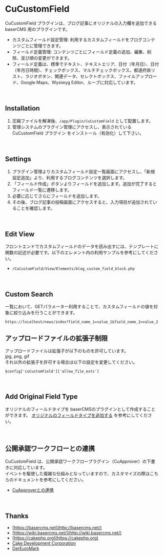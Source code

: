 # CuCustomField

CuCustomField プラグインは、ブログ記事にオリジナルの入力欄を追加できる baserCMS 用のプラグインです。

* カスタムフィールド設定管理: 利用するカスタムフィールドをブログコンテンツごとに管理できます。
* フィールド定義管理: コンテンツごとにフィールド定義の追加、編集、削除、並び順の変更ができます。
* フィールド定義は、標準でテキスト、テキストエリア、日付（年月日）、日付（年月日時間）、チェックボックス、マルチチェックボックス、都道府県リスト、ラジオボタン、関連データ、セレクトボックス、ファイルアップロード、Google Maps、Wysiwyg Editor、ループに対応しています。

　
## Installation

1. 圧縮ファイルを解凍後、`/app/Plugin/CuCustomField` として配置します。
2. 管理システムのプラグイン管理にアクセスし、表示されている CuCustomField プラグイン をインストール（有効化）して下さい。

　
## Settings

1. プラグイン管理よりカスタムフィールド設定一覧画面にアクセスし、「新規設定追加」より、利用するブログコンテンツを選択します。
2. 「フィールド作成」ボタンよりフィールドを追加します。追加が完了するとフィールド一覧に遷移します。
3. 必要に応じてさらにフィールドを追加します。
4. その後、ブログ記事の投稿画面にアクセスすると、入力項目が追加されていることを確認します。

　
## Edit View

フロントエンドでカスタムフィールドのデータを読み出すには、テンプレートに関数の記述が必要です。以下のエレメント内の利用サンプルを参考にしてください。

* `/CuCustomField/View/Elements/blog_custom_field_block.php`

　
## Custom Search

一覧において、GETパラメーター利用することで、カスタムフィールドの値を対象に絞り込みを行うことができます。

```
https://localhost/news/index?field_name_1=value_1&field_name_2=value_2
```

## アップロードファイルの拡張子制限

アップロードファイルは拡張子が以下のものを許可しています。  
jpg, png, gif  
それ以外の拡張子を許可する場合は以下の設定を変更してください。

```
$config['cuCustomField']['allow_file_exts']
```
　
## Add Original Field Type

オリジナルのフィールドタイプを baserCMSのプラグインとして作成することができます。
[オリジナルのフィールドタイプを追加する](docs/CREATE_FIELD_TYPE.md) を参考にしてください。

　
## 公開承認ワークフローとの連携

CuCustomField は、公開承認ワークフロープラグイン（CuApprover）の下書きに対応しています。  
イベントを駆使した複雑な仕組みとなっていますので、カスタマイズの際はこちらのドキュメントを参考にしてください。

- [CuApproverとの連携](docs/COOPERATE_WITH_CU_APPROVER.md)

　　
## Thanks

- [https://basercms.net](http://basercms.net/)
- [https://wiki.basercms.net/](http://wiki.basercms.net/)
- [https://cakephp.org](https://cakephp.org)
- [Cake Development Corporation](https://cakedc.com)
- [DerEuroMark](https://www.dereuromark.de/)
